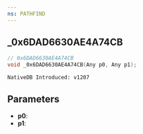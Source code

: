 ```yaml
---
ns: PATHFIND
---
```

## _0x6DAD6630AE4A74CB

```c
// 0x6DAD6630AE4A74CB
void _0x6DAD6630AE4A74CB(Any p0, Any p1);
```

```
NativeDB Introduced: v1207
```

## Parameters
* **p0**:
* **p1**:
